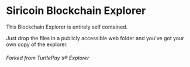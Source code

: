 # Siricoin Blockchain Explorer

This Blockchain Explorer is entirely self contained.

Just drop the files in a publicly accessible web folder and you've got your own copy of the explorer.

###### Forked from TurtlePay's® Explorer
